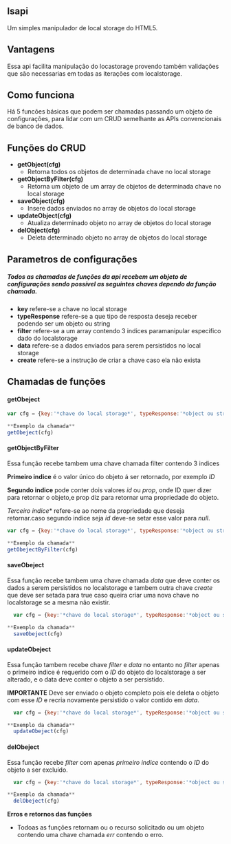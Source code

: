 ## lsapi
Um simples manipulador de local storage do HTML5.

## Vantagens
Essa api facilita manipulação do locastorage provendo também validações que são necessarias em todas as iterações com localstorage.

## Como funciona
Há 5 funcões básicas que podem ser chamadas passando um objeto de configurações,
para lidar com um CRUD semelhante as APIs convencionais de banco de dados.

## Funções do CRUD
* **getObject(cfg)**
  - Retorna todos os objetos de determinada chave no local storage
* **getObjectByFilter(cfg)**
  - Retorna um objeto de um array de objetos de determinada chave no local storage
* **saveObject(cfg)**
  - Insere dados enviados no array de objetos do local storage
* **updateObject(cfg)**
  - Atualiza determinado objeto no array de objetos do local storage
* **delObject(cfg)**
  - Deleta determinado objeto no array de objetos do local storage

## Parametros de configurações
##### Todos as chamadas de funções da api recebem um objeto de configurações sendo possível as seguintes chaves dependo da função chamada.

- **key** refere-se a chave no local storage
- **typeResponse** refere-se a que tipo de resposta deseja receber podendo ser um objeto ou string
- **filter** refere-se a um array contendo 3 indices paramanipular especifico dado do localstorage
- **data** refere-se a dados enviados para serem persistidos no local storage
- **create** refere-se a instrução de criar a chave caso ela não exista

## Chamadas de funções

#### getObeject
  ```javascript
  var cfg = {key:'*chave do local storage*', typeResponse:'*object ou string*'}

**Exemplo da chamada**
  getObeject(cfg)
```

#### getObjectByFilter

  Essa função recebe tambem uma chave chamada filter contendo 3 indices

  **Primeiro indice** é o valor único do objeto á ser retornado, por exemplo *ID*

  **Segundo indice** pode conter dois valores *id* ou *prop*, onde ID quer dizer para retornar o objeto,e prop diz para retornar uma propriedade do objeto.

  *Terceiro indice** refere-se ao nome da propriedade que deseja retornar.caso segundo indice seja *id* deve-se setar esse valor para *null*.

  ```javascript
  var cfg = {key:'*chave do local storage*', typeResponse:'*object ou string*', filter:['*id*','*id ou prop*','*null ou nome da prop*']}

**Exemplo da chamada**
  getObejectByFilter(cfg)
```

#### saveObeject

  Essa função recebe tambem uma chave chamada *data* que deve conter os dados a serem persistidos no localstorage e tambem outra chave *create* que deve ser setada para true caso queira criar uma nova chave no localstorage se a mesma não existir.

```javascript
  var cfg = {key:'*chave do local storage*', typeResponse:'*object ou string*', data:{'*objeto*'}, create:'true'}

**Exemplo da chamada**
  saveObeject(cfg)
```

#### updateObeject

  Essa função tambem recebe chave *filter* e *data* no entanto no *filter* apenas o primeiro indice é requerido com o *ID* do objeto do localstorage a ser alterado, e o data deve conter o objeto a ser persistido.

  **IMPORTANTE** Deve ser enviado o objeto completo pois ele deleta o objeto com esse *ID* e recria novamente persistido o valor contido em *data*.

```javascript
  var cfg = {key:'*chave do local storage*', typeResponse:'*object ou string*', filter:['*ID*', '*null*', '*null*'], data:{*objeto*}}

**Exemplo da chamada**
  updateObeject(cfg)
```

#### delObeject

  Essa função recebe *filter* com apenas *primeiro indice* contendo o *ID* do objeto a ser excluído.

```javascript
  var cfg = {key:'*chave do local storage*', typeResponse:'*object ou string*', filter:['*ID*', '*null*', '*null*']}

**Exemplo da chamada**
  delObeject(cfg)
```

**Erros e retornos das funções**
 - Todoas as funções retornam ou o recurso solicitado ou um objeto contendo uma chave chamada *err*
 contendo o erro.
